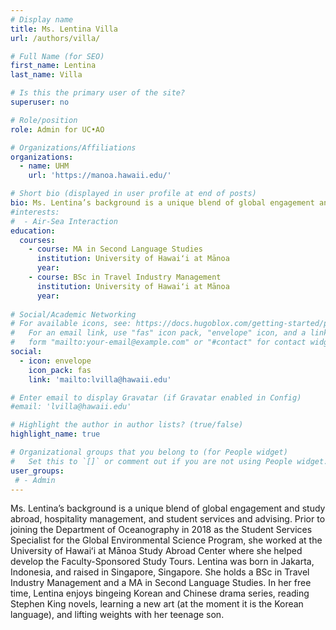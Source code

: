 ```yaml
---
# Display name
title: Ms. Lentina Villa
url: /authors/villa/

# Full Name (for SEO)
first_name: Lentina
last_name: Villa

# Is this the primary user of the site?
superuser: no

# Role/position
role: Admin for UC•AO

# Organizations/Affiliations
organizations:
  - name: UHM
    url: 'https://manoa.hawaii.edu/'

# Short bio (displayed in user profile at end of posts)
bio: Ms. Lentina’s background is a unique blend of global engagement and study abroad, hospitality management, and student services and advising. Prior to joining the Department of Oceanography in 2018 as the Student Services Specialist for the Global Environmental Science Program, she worked at the University of Hawaiʻi at Mānoa Study Abroad Center where she helped develop the Faculty-Sponsored Study Tours. Lentina was born in Jakarta, Indonesia, and raised in Singapore, Singapore. She holds a BSc in Travel Industry Management and a MA in Second Language Studies. In her free time, Lentina enjoys bingeing Korean and Chinese drama series, reading Stephen King novels, learning a new art (at the moment it is the Korean language), and lifting weights with her teenage son.
#interests:
#  - Air-Sea Interaction
education:
  courses:
    - course: MA in Second Language Studies
      institution: University of Hawaiʻi at Mānoa
      year: 
    - course: BSc in Travel Industry Management
      institution: University of Hawaiʻi at Mānoa
      year:
      
# Social/Academic Networking
# For available icons, see: https://docs.hugoblox.com/getting-started/page-builder/#icons
#   For an email link, use "fas" icon pack, "envelope" icon, and a link in the
#   form "mailto:your-email@example.com" or "#contact" for contact widget.
social:
  - icon: envelope
    icon_pack: fas
    link: 'mailto:lvilla@hawaii.edu'

# Enter email to display Gravatar (if Gravatar enabled in Config)
#email: 'lvilla@hawaii.edu'

# Highlight the author in author lists? (true/false)
highlight_name: true

# Organizational groups that you belong to (for People widget)
#   Set this to `[]` or comment out if you are not using People widget.
user_groups:
 # - Admin
---
```

Ms. Lentina’s background is a unique blend of global engagement and study abroad, hospitality management, and student services and advising. Prior to joining the Department of Oceanography in 2018 as the Student Services Specialist for the Global Environmental Science Program, she worked at the University of Hawaiʻi at Mānoa Study Abroad Center where she helped develop the Faculty-Sponsored Study Tours. Lentina was born in Jakarta, Indonesia, and raised in Singapore, Singapore. She holds a BSc in Travel Industry Management and a MA in Second Language Studies. In her free time, Lentina enjoys bingeing Korean and Chinese drama series, reading Stephen King novels, learning a new art (at the moment it is the Korean language), and lifting weights with her teenage son.
